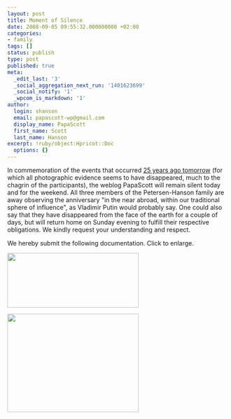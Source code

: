 ```yaml
---
layout: post
title: Moment of Silence
date: 2008-09-05 09:55:32.000000000 +02:00
categories:
- family
tags: []
status: publish
type: post
published: true
meta:
  _edit_last: '3'
  _social_aggregation_next_run: '1401623699'
  _social_notify: '1'
  _wpcom_is_markdown: '1'
author:
  login: shanson
  email: papascott-wp@gmail.com
  display_name: PapaScott
  first_name: Scott
  last_name: Hanson
excerpt: !ruby/object:Hpricot::Doc
  options: {}
---
```

<p>In commemoration of the events that occurred <a href="http://www.papascott.de/archives/2002/09/09/young-dumb-and-excited/">25 years ago tomorrow</a> (for which all photographic evidence seems to have disappeared, much to the chagrin of the participants), the weblog PapaScott will remain silent today and for the weekend. All three members of the Petersen-Hanson family are away observing the anniversary "in the near abroad, within our traditional sphere of influence", as Vladimir Putin would probably say. One could also say that they have disappeared from the face of the earth for a couple of days, but will return home on Sunday evening to fulfill their respective obligations. We kindly request your understanding and respect.</p>
<p>We hereby submit the following documentation. Click to enlarge.</p>
<p><a href="http://www.papascott.de/wordpress/wp-content/uploads/2008/09/marriagelicense.jpg"><img src="http://www.papascott.de/wordpress/wp-content/uploads/2008/09/marriagelicense-300x125.jpg" alt="" title="marriagelicense" width="300" height="125" class="alignnone size-medium wp-image-3275" /></a></p>
<p><a href="http://www.papascott.de/wordpress/wp-content/uploads/2008/09/marriagelicense2.jpg"><img src="http://www.papascott.de/wordpress/wp-content/uploads/2008/09/marriagelicense2-300x225.jpg" alt="" title="marriagelicense2" width="300" height="225" class="alignnone size-medium wp-image-3278" /></a></p>
